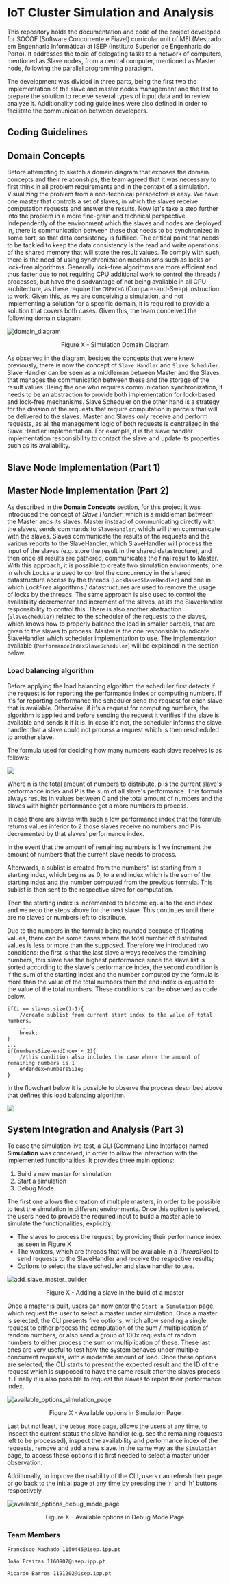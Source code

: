 # IoT Cluster Simulation and Analysis

This repository holds the documentation and code of the project developed for SOCOF (Software Concorrente e Fiavel) curricular unit of MEI (Mestrado em Engenharia Informática) at ISEP (Instituto Superior de Engenharia do Porto). It addresses the topic of delegating tasks to a network of computers, mentioned as Slave nodes, from a central computer, mentioned as Master node, following the parallel programming paradigm.

The development was divided in three parts, being the first two the implementation of the slave and master nodes management and the last to prepare the solution to receive several types of input data and to review analyze it. Additionality coding guidelines were also defined in order to facilitate the communication between developers.

## Coding Guidelines

## Domain Concepts

Before attempting to sketch a domain diagram that exposes the domain concepts and their relationships, the team agreed that it was necessary to first think in all problem requirements and in the context of a simulation. Visualizing the problem from a non-technical perspective is easy. We have one master that controls a set of slaves, in which the slaves receive computation requests and answer the results. Now let's take a step further into the problem in a more fine-grain and technical perspective. Independently of the environment which the slaves and nodes are deployed in, there is communication between these that needs to be synchronized in some sort, so that data consistency is fulfilled. The critical point that needs to be tackled to keep the data consistency is the read and write operations of the shared memory that will store the result values. To comply with such, there is the need of using synchronization mechanisms such as locks or lock-free algorithms. Generally lock-free algorithms are more efficient and thus faster due to not requiring CPU additional work to control the threads / processes, but have the disadvantage of not being available in all CPU architecture, as these require the `CMPXCHG` (Compare-and-Swap) instruction to work. Given this, as we are conceiving a simulation, and not implementing a solution for a specific domain, it is required to provide a solution that covers both cases. Given this, the team conceived the following domain diagram:

![domain_diagram](diagrams/res/domain.png)

<center>Figure X - Simulation Domain Diagram</center>

As observed in the diagram, besides the concepts that were knew previously, there is now the concept of `Slave Handler` and `Slave Scheduler`. Slave Handler can be seen as a middleman between Master and the Slaves, that manages the communication between these and the storage of the result values. Being the one who requires communication synchronization, it needs to be an abstraction to provide both implementation for lock-based and lock-free mechanisms. Slave Scheduler on the other hand is a strategy for the division of the requests that require computation in parcels that will be delivered to the slaves. Master and Slaves only receive and perform requests, as all the management logic of both requests is centralized in the Slave Handler implementation. For example, it is the slave handler implementation responsibility to contact the slave and update its properties such as its availability.

## Slave Node Implementation (Part 1)


## Master Node Implementation (Part 2)

As described in the **Domain Concepts** section, for this project it was introduced the concept of *Slave Handler*, which is a middleman between the Master ands its slaves. Master instead of communicating directly with the slaves, sends commands to `SlaveHandler`, which will then communicate with the slaves. Slaves communicate the results of the requests and the various reports to the SlaveHandler, which SlaveHandler will process the input of the slaves (e.g. store the result in the shared datastructure), and then once all results are gathered, communicates the final result to Master. With this approach, it is possible to create two simulation environments, one in which *Locks* are used to control the concurrency in the shared datastructure access by the threads (`LockBasedSlaveHandler`) and one in which *LockFree* algorithms / datastructures are used to remove the usage of locks by the threads. The same approach is also used to control the availability decrementer and increment of the slaves, as its the SlaveHandler responsibility to control this. There is also another abstraction (`SlaveScheduler`) related to the scheduler of the requests to the slaves, which knows how to properly balance the load in smaller parcels, that are given to the slaves to process. Master is the one responsible to indicate SlaveHandler which scheduler implementation to use. The implementation available (`PerformanceIndexSlaveScheduler`) will be explained in the section below.

### Load balancing algorithm

Before applying the load balancing algorithm the scheduler first detects if the request is for reporting the performance index or computing numbers. If it's for reporting performance the scheduler send the request for each slave that is available. Otherwise, if it's a request for computing numbers, the algorithm is applied and before sending the request it verifies if the slave is available and sends it if it is. In case it's not, the scheduler informs the slave handler that a slave could not process a request which is then rescheduled to another slave.

The formula used for deciding how many numbers each slave receives is as follows:

![](diagrams/res/PerformanceIndexFormula.png)

Where n is the total amount of numbers to distribute, p is the current slave's performance index and P is the sum of all slave's performance. This formula always results in values between 0 and the total amount of numbers and the slaves with higher performance get a more numbers to process.

In case there are slaves with such a low performance index that the formula returns values inferior to 2 those slaves receive no numbers and P is decremented by that slaves' performance index.

In the event that the amount of remaining numbers is 1 we increment the amount of numbers that the current slave needs to process.

Afterwards, a sublist is created from the numbers' list starting from a starting index, which begins as 0, to a end index which is the sum of the starting index and the number computed from the previous formula. This sublist is then sent to the respective slave for computation.

Then the starting index is incremented to become equal to the end index and we redo the steps above for the next slave. This continues until there are no slaves or numbers left to distribute.

Due to the numbers in the formula being rounded because of floating values, there can be some cases where the total number of distributed values is less or more than the supposed. Therefore we introduced two conditions: the first is that the last slave always receives the remaining numbers, this slave has the highest performance since the slave list is sorted according to the slave's performance index, the second condition is if the sum of the starting index and the number computed by the formula is more than the value of the total numbers then the end index is equated to the value of the total numbers. These conditions can be observed as code below.

```
if(i == slaves.size()-1){
	//create sublist from current start index to the value of total numbers.
	...
	break;
}
...
if(numbersSize-endIndex < 2){
	//this condition also includes the case where the amount of remaining numbers is 1
	endIndex=numbersSize;
}

```

In the flowchart below it is possible to observe the process described above that defines this load balancing algorithm.

![](diagrams/res/PerformanceIndexSlaveScheduler.png)

## System Integration and Analysis (Part 3)

To ease the simulation live test, a CLI (Command Line Interface) named **Simulation** was conceived, in order to allow the interaction with the implemented functionalities. It provides three main options:

1. Build a new master for simulation
2. Start a simulation
3. Debug Mode

The first one allows the creation of multiple masters, in order to be possible to test the simulation in different environments. Once this option is seleced, the users need to provide the required input to build a master able to simulate the functionalities, explicitly:
 - The slaves to process the request, by providing their performance index as seen in Figure X
 - The workers, which are threads that will be available in a *ThreadPool* to send requests to the SlaveHandler and receive the respective results;
 - Options to select the slave scheduler and slave handler to use.

 ![add_slave_master_builder](figures/add_slave_master_builder.png)

 <center>Figure X - Adding a slave in the build of a master</center>

Once a master is built, users can now enter the `Start a Simulation` page, which request the user to select a master under simulation. Once a master is selected, the CLI presents five options, which allow sending a single request to either process the computation of the sum / multiplication of random numbers, or also send a group of 100x requests of random numbers to either process the sum or multiplication of these. These last ones are very useful to test how the system behaves under multiple concurrent requests, with a moderate amount of load. Once these options are selected, the CLI starts to present the expected result and the ID of the request which is supposed to have the same result after the slaves process it. Finally it is also possible to request the slaves to report their performance index.

![available_options_simulation_page](figures/available_options_simulation_page.png)

 <center>Figure X - Available options in Simulation Page</center>

Last but not least, the `Debug Mode` page, allows the users at any time, to inspect the current status the slave handler (e.g. see the remaining requests left to be processed), inspect the availability and performance index of the requests, remove and add a new slave. In the same way as the `Simulation` page, to access these options it is first needed to select a master under observation.

Additionally, to improve the usability of the CLI, users can refresh their page or go back to the initial page at any time by pressing the 'r' and 'h' buttons respectively. 

![available_options_debug_mode_page](figures/available_options_debug_mode_page.png)

 <center>Figure X - Available options in Debug Mode Page</center>

### Team Members

`Francisco Machado 1150445@isep.ipp.pt`

`João Freitas 1160907@isep.ipp.pt`

`Ricardo Barros 1191202@isep.ipp.pt`